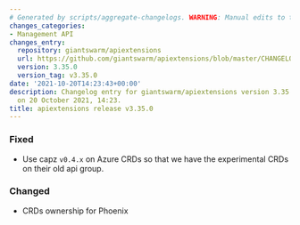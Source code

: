 ```yaml
---
# Generated by scripts/aggregate-changelogs. WARNING: Manual edits to this files will be overwritten.
changes_categories:
- Management API
changes_entry:
  repository: giantswarm/apiextensions
  url: https://github.com/giantswarm/apiextensions/blob/master/CHANGELOG.md#3350---2021-10-20
  version: 3.35.0
  version_tag: v3.35.0
date: '2021-10-20T14:23:43+00:00'
description: Changelog entry for giantswarm/apiextensions version 3.35.0, published
  on 20 October 2021, 14:23.
title: apiextensions release v3.35.0
---
```


### Fixed
- Use capz `v0.4.x` on Azure CRDs so that we have the experimental CRDs on their old api group.
### Changed
- CRDs ownership for Phoenix

